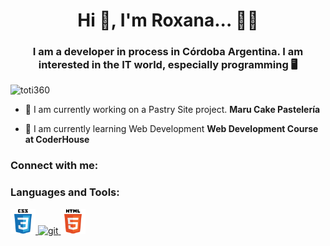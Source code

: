 <h1 align="center">Hi 👋, I'm Roxana... 👩‍💻</h1>
<h3 align="center">I am a developer in process in Córdoba Argentina. I am interested in the IT world, especially programming 🖥️</h3>

<p align="left"> <img src="https://komarev.com/ghpvc/?username=toti360&label=Profile%20views&color=0e75b6&style=flat" alt="toti360" /> </p>

- 🔭 I am currently working on a Pastry Site project. **Maru Cake Pastelería**

- 🌱 I am currently learning Web Development **Web Development Course at CoderHouse**

<h3 align="left">Connect with me:</h3>
<p align="left">
</p>

<h3 align="left">Languages and Tools:</h3>
<p align="left"> <a href="https://www.w3schools.com/css/" target="_blank" rel="noreferrer"> <img src="https://raw.githubusercontent.com/devicons/devicon/master/icons/css3/css3-original-wordmark.svg" alt="css3" width="40" height="40"/> </a> <a href="https://git-scm.com/" target="_blank" rel="noreferrer"> <img src="https://www.vectorlogo.zone/logos/git-scm/git-scm-icon.svg" alt="git" width="40" height="40"/> </a> <a href="https://www.w3.org/html/" target="_blank" rel="noreferrer"> <img src="https://raw.githubusercontent.com/devicons/devicon/master/icons/html5/html5-original-wordmark.svg" alt="html5" width="40" height="40"/> </a> </p>